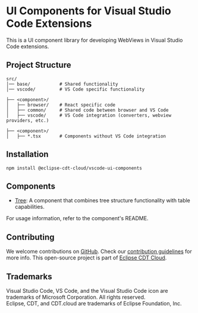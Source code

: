 # UI Components for Visual Studio Code Extensions

This is a UI component library for developing WebViews in Visual Studio Code extensions.

## Project Structure

```
src/
│── base/           # Shared functionality
│── vscode/         # VS Code specific functionality

├── <component>/
│   ├── browser/    # React specific code
│   ├── common/     # Shared code between browser and VS Code
│   ├── vscode/     # VS Code integration (converters, webview providers, etc.)

├── <component>/
│   ├── *.tsx       # Components without VS Code integration
```

## Installation

`npm install @eclipse-cdt-cloud/vscode-ui-components`

## Components

- [Tree](./src/tree/README.md): A component that combines tree structure functionality with table capabilities.

For usage information, refer to the component's README.

## Contributing

We welcome contributions on [GitHub](https://github.com/eclipse-cdt-cloud/vscode-ui-components).
Check our [contribution guidelines](./CONTRIBUTING.md) for more info.
This open-source project is part of [Eclipse CDT Cloud](https://eclipse.dev/cdt-cloud/).

## Trademarks

Visual Studio Code, VS Code, and the Visual Studio Code icon are trademarks of Microsoft Corporation. All rights reserved.<br>
Eclipse, CDT, and CDT.cloud are trademarks of Eclipse Foundation, Inc.<br>
